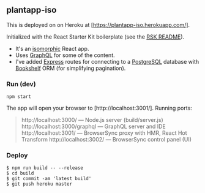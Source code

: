 ## plantapp-iso

This is deployed on on Heroku at [https://plantapp-iso.herokuapp.com/].

Initialized with the React Starter Kit boilerplate (see the [RSK README](README_RST.md)).

- It's an [isomorphic] React app.
- Uses [GraphQL] for some of the content.
- I've added [Express] routes for connecting to a [PostgreSQL] database with [Bookshelf] ORM (for simplifying pagination).


### Run (dev)
```
npm start
```
The app will open your browser to [http://localhost:3001/]. Running ports:
> http://localhost:3000/ — Node.js server (build/server.js)
> http://localhost:3000/graphql — GraphQL server and IDE
> http://localhost:3001/ — BrowserSync proxy with HMR, React Hot Transform
> http://localhost:3002/ — BrowserSync control panel (UI)


### Deploy
```
$ npm run build -- --release
$ cd build
$ git commit -am 'latest build'
$ git push heroku master
```

[isomorphic]: http://nerds.airbnb.com/isomorphic-javascript-future-web-apps/  
[PostgreSQL]: https://www.postgresql.org/  
[Bookshelf]: http://bookshelfjs.org/
[GraphQL]: http://graphql.org/
[Express]: https://expressjs.com/   
